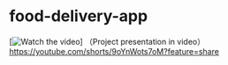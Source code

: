 # food-delivery-app
[![Watch the video](https://youtube.com/shorts/9oYnWots7oM?feature=share)]
（Project presentation in video）
https://youtube.com/shorts/9oYnWots7oM?feature=share
